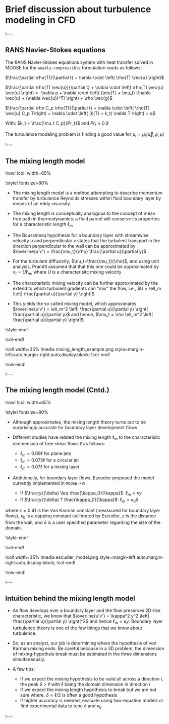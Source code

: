 # Brief discussion about turbulence modeling in CFD

!---

## RANS Navier-Stokes equations

The RANS Navier-Stokes equations system with heat transfer solved in MOOSE for the ```weakly-compressible``` formulation reads as follows:

$\frac{\partial \rho(T)}{\partial t} + \nabla \cdot \left( \rho(T) \vec{u} \right)$

$\frac{\partial \rho(T) \vec{u}}{\partial t} + \nabla \cdot \left( \rho(T) \vec{u} \vec(u) \right) = -\nabla p + \nabla \cdot \left( (\mu(T) + \mu_t) (\nabla \vec{u} + (\nabla \vec{u})^T) \right) + \rho \vec{g}$

$\frac{\partial \rho C_p \rho(T)}{\partial t} + \nabla \cdot \left( \rho(T) \vec{u} C_p T\right) = \nabla \cdot \left( (k(T) + k_t) \nabla T \right) + q$

With: $k_t = \frac{\mu_t C_p}{Pr_t}$ and $Pr_t \approx 0.9$

The turbulence modeling problem is finding a good value for $\mu_t=\mu_t(\vec{u},\rho,\mu)$

!---

## The mixing length model

!row!
!col! width=65%

!style! fontsize=80%
- The mixing length model is a method attempting to describe momentum transfer by turbulence Reynolds stresses within fluid boundary layer by means of an eddy viscosity.

- The mixing length is conceptually analogous to the concept of mean free path in thermodynamics: a fluid parcel will conserve its properties for a characteristic length $\ell_m$

- The Boussinesq hypothesis for a boundary layer with streamwise velocity $u$ and perpendicular $v$ states that the turbulent transport in the direction perpendicular to the wall can be approximated by $\overline{u'v'} = \frac{\mu_t}{\rho} \frac{\partial u}{\partial y}$

- For the turbulent diffusivity, $\nu_t=\frac{\mu_t}{\rho}$, and using unit analysis, Prandtl assumed that that this one could be approximated by $\nu_t = U \ell_m$, where $U$ is a characterisitc mixing velocity

- The characteristic mixing velocity can be further approximated by the extend to which turbulent gradients can "mix" the flow, i.e., $U = \ell_m \left| \frac{\partial u}{\partial y} \right|$

- This yields the so called mixing model, which approximates $\overline{u'v'} = \ell_m^2 \left| \frac{\partial u}{\partial y} \right| \frac{\partial u}{\partial y}$ and hence, $\mu_t = \rho \ell_m^2 \left| \frac{\partial u}{\partial y} \right|$

!style-end!

!col-end!

!col! width=35%
!media mixing_length_example.png style=margin-left:auto;margin-right:auto;display:block;
!col-end!

!row-end!

!---

## The mixing length model (Cntd.)

!row!
!col! width=65%

!style! fontsize=80%

- Although approximates, the mixing length theory turns out to be surprisingly accurate for boundary layer development flows

- Different studies have related the mixing length $\ell_m$ to the characterisitc dimmension of free shear flows $\ell$ as follows:

  - $\ell_m = 0.09 \ell$ for plane jets
  -  $\ell_m = 0.075 \ell$ for a circular jet
  -  $\ell_m = 0.07 \ell$ for a mixing layer

- Additionally, for boundary layer flows, Escudier proposed the model currently implemented in ```MOOSE-FV```:

  - If $\frac{y}{\delta} \leq \frac{\kappa_0}{\kappa}$: $\ell_m = \kappa y$
  - If $\frac{y}{\delta} ? \frac{\kappa_0}{\kappa}$: $\ell_m = \kappa_0 \delta$

where $\kappa=0.41$ is the Von Karman constant (meassured for boundary layer flows), $\kappa_0$ is a capping constant callibrated by Escudier, $y$ is the distance from the wall, and $\delta$ is a user specified parameter regarding the size of the domain.

!style-end!

!col-end!

!col! width=35%
!media escudier_model.png style=margin-left:auto;margin-right:auto;display:block;
!col-end!

!row-end!

!---

## Intuition behind the mixing length model

- As flow develops over a boundary layer and the flow preserves 2D-like characteristic, we know that $\overline{u'v'} = \kappa^2 y^2 \left| \frac{\partial u}{\partial y} \right|^2$ and hence $\ell_m = \kappa y$. Boundary layer turbulence theory is one of the few things that we know about turbulence.

- So, as an analyst, our job is determining where the hypothesis of von Karman mixing ends. Be careful because in a 3D problem, the dimension of mixing-hypothsis break must be estimated in the three dimensions simultaneously.

- A few tips:

  - If we expect the mixing hypothesis to be valid all across a direction $i$, the peak $\delta > \ell$ with $\ell$ being the domain dimension in direction $i$
  - If we expect the mixing length hypothesis to break but we are not sure where, $\delta \approx \ell/2$ is often a good hypothesis
  - If higher accuracy is needed, evaluate using two-equation models or find experimental data to tune $\delta$ and $\kappa_0$

!---

